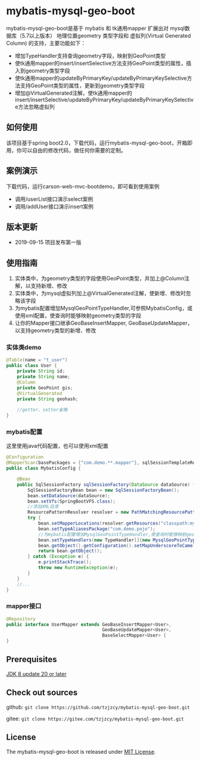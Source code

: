 # mybatis-mysql-geo-boot
mybatis-mysql-geo-boot是基于 mybatis 和 tk通用mapper 扩展出对 mysql数据库（5.7以上版本） 地理位置geometry 类型字段和 虚拟列(Virtual Generated Column) 的支持，主要功能如下：
- 增加TypeHandler支持查询geometry字段，映射到GeoPoint类型
- 使tk通用mapper的insert/insertSelective方法支持GeoPoint类型的属性，插入到geometry类型字段
- 使tk通用mapper的updateByPrimaryKey/updateByPrimaryKeySelective方法支持GeoPoint类型的属性，更新到geometry类型字段
- 增加@VirtualGenerated注解，使tk通用mapper的insert/insertSelective/updateByPrimaryKey/updateByPrimaryKeySelective方法忽略虚拟列

## 如何使用
该项目基于spring boot2.0，下载代码，运行mybatis-mysql-geo-boot，开箱即用，你可以自由的修改代码，做任何你需要的定制。

## 案例演示
下载代码，运行carson-web-mvc-bootdemo，即可看到使用案例
- 调用/userList接口演示select案例
- 调用/addUser接口演示insert案例

## 版本更新
- 2019-09-15 项目发布第一版

## 使用指南
1. 实体类中，为geometry类型的字段使用GeoPoint类型，并加上@Column注解，以支持新增、修改
1. 实体类中，为mysql虚拟列加上@VirtualGenerated注解，使新增、修改时忽略该字段
1. 为mybatis配置增加MysqlGeoPointTypeHandler,可参照MybatisConfig，或使用xml配置，使查询时能够映射geometry类型的字段
1. 让你的Mapper接口继承GeoBaseInsertMapper<T>, GeoBaseUpdateMapper<T>，以支持geometry类型的新增、修改

### 实体类demo
```java
@Table(name = "t_user")
public class User {
    private String id;
    private String name;
    @Column
    private GeoPoint gis;
    @VirtualGenerated
    private String geohash;
    
    //getter、setter省略
}
```

### mybatis配置
这里使用java代码配置，也可以使用xml配置
```java
@Configuration
@MapperScan(basePackages = {"com.demo.**.mapper"}, sqlSessionTemplateRef = "sqlSessionTemplate")
public class MybatisConfig {

    @Bean
    public SqlSessionFactory sqlSessionFactory(DataSource dataSource) {
        SqlSessionFactoryBean bean = new SqlSessionFactoryBean();
        bean.setDataSource(dataSource);
        bean.setVfs(SpringBootVFS.class);
        //添加XML目录
        ResourcePatternResolver resolver = new PathMatchingResourcePatternResolver();
        try {
            bean.setMapperLocations(resolver.getResources("classpath:mybatis/**/*Mapper.xml"));
            bean.setTypeAliasesPackage("com.demo.pojo");
            //为mybatis配置增加MysqlGeoPointTypeHandler,使查询时能够映射geometry类型的字段
            bean.setTypeHandlers(new TypeHandler[]{new MysqlGeoPointTypeHandler(0)});
            bean.getObject().getConfiguration().setMapUnderscoreToCamelCase(true);
            return bean.getObject();
        } catch (Exception e) {
            e.printStackTrace();
            throw new RuntimeException(e);
        }
    }
    //...
}
```

### mapper接口
```java
@Repository
public interface UserMapper extends GeoBaseInsertMapper<User>, 
                                    GeoBaseUpdateMapper<User>, 
                                    BaseSelectMapper<User> {
}
```

## Prerequisites
[JDK 8 update 20 or later][JDK8 build]

## Check out sources
github:
`git clone https://github.com/tzjzcy/mybatis-mysql-geo-boot.git`

gitee:
`git clone https://gitee.com/tzjzcy/mybatis-mysql-geo-boot.git`

## License
The mybatis-mysql-geo-boot is released under [MIT License][].

[JDK8 build]: http://www.oracle.com/technetwork/java/javase/downloads
[MIT License]: https://github.com/tzjzcy/mybatis-mysql-geo-boot/blob/master/LICENSE